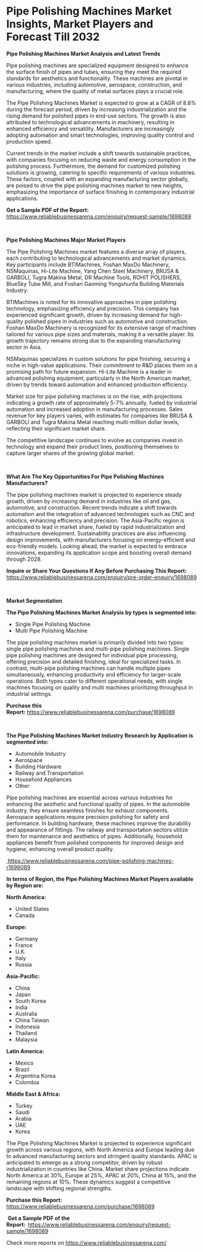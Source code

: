 <p><h1>Pipe Polishing Machines Market Insights, Market Players and Forecast Till 2032</h1></p><p><strong>Pipe Polishing Machines Market Analysis and Latest Trends</strong></p>
<p><p>Pipe polishing machines are specialized equipment designed to enhance the surface finish of pipes and tubes, ensuring they meet the required standards for aesthetics and functionality. These machines are pivotal in various industries, including automotive, aerospace, construction, and manufacturing, where the quality of metal surfaces plays a crucial role.</p><p>The Pipe Polishing Machines Market is expected to grow at a CAGR of 8.8% during the forecast period, driven by increasing industrialization and the rising demand for polished pipes in end-use sectors. The growth is also attributed to technological advancements in machinery, resulting in enhanced efficiency and versatility. Manufacturers are increasingly adopting automation and smart technologies, improving quality control and production speed.</p><p>Current trends in the market include a shift towards sustainable practices, with companies focusing on reducing waste and energy consumption in the polishing process. Furthermore, the demand for customized polishing solutions is growing, catering to specific requirements of various industries. These factors, coupled with an expanding manufacturing sector globally, are poised to drive the pipe polishing machines market to new heights, emphasizing the importance of surface finishing in contemporary industrial applications.</p></p>
<p><strong>Get a Sample PDF of the Report:&nbsp;</strong> <a href="https://www.reliablebusinessarena.com/enquiry/request-sample/1698089?utm_campaign=2958&utm_medium=2&utm_source=Github&utm_content=ia&utm_term=08042025&utm_id=pipe-polishing-machines">https://www.reliablebusinessarena.com/enquiry/request-sample/1698089</a></p>
<p>&nbsp;</p>
<p><strong>Pipe Polishing Machines Major Market Players</strong></p>
<p><p>The Pipe Polishing Machines market features a diverse array of players, each contributing to technological advancements and market dynamics. Key participants include BTIMachines, Foshan MaxDo Machinery, NSMaquinas, Hi-Lite Machine, Yang Chen Steel Machinery, BRUSA & GARBOLI, Tugra Makina Metal, DR Machine Tools, ROHIT POLISHERS, BlueSky Tube Mill, and Foshan Gaoming Yongshunfa Building Materials Industry.</p><p>BTIMachines is noted for its innovative approaches in pipe polishing technology, emphasizing efficiency and precision. This company has experienced significant growth, driven by increasing demand for high-quality polished pipes in industries such as automotive and construction. Foshan MaxDo Machinery is recognized for its extensive range of machines tailored for various pipe sizes and materials, making it a versatile player. Its growth trajectory remains strong due to the expanding manufacturing sector in Asia.</p><p>NSMaquinas specializes in custom solutions for pipe finishing, securing a niche in high-value applications. Their commitment to R&D places them on a promising path for future expansion. Hi-Lite Machine is a leader in advanced polishing equipment, particularly in the North American market, driven by trends toward automation and enhanced production efficiency.</p><p>Market size for pipe polishing machines is on the rise, with projections indicating a growth rate of approximately 5-7% annually, fueled by industrial automation and increased adoption in manufacturing processes. Sales revenue for key players varies, with estimates for companies like BRUSA & GARBOLI and Tugra Makina Metal reaching multi-million dollar levels, reflecting their significant market share.</p><p>The competitive landscape continues to evolve as companies invest in technology and expand their product lines, positioning themselves to capture larger shares of the growing global market.</p></p>
<p>&nbsp;</p>
<p><strong>What Are The Key Opportunities For Pipe Polishing Machines Manufacturers?</strong></p>
<p><p>The pipe polishing machines market is projected to experience steady growth, driven by increasing demand in industries like oil and gas, automotive, and construction. Recent trends indicate a shift towards automation and the integration of advanced technologies such as CNC and robotics, enhancing efficiency and precision. The Asia-Pacific region is anticipated to lead in market share, fueled by rapid industrialization and infrastructure development. Sustainability practices are also influencing design improvements, with manufacturers focusing on energy-efficient and eco-friendly models. Looking ahead, the market is expected to embrace innovations, expanding its application scope and boosting overall demand through 2028.</p></p>
<p><strong>Inquire or Share Your Questions If Any Before Purchasing This Report:</strong> <a href="https://www.reliablebusinessarena.com/enquiry/pre-order-enquiry/1698089?utm_campaign=2958&utm_medium=2&utm_source=Github&utm_content=ia&utm_term=08042025&utm_id=pipe-polishing-machines">https://www.reliablebusinessarena.com/enquiry/pre-order-enquiry/1698089</a></p>
<p>&nbsp;</p>
<p><strong>Market Segmentation</strong></p>
<p><strong>The Pipe Polishing Machines Market Analysis by types is segmented into:</strong></p>
<p><ul><li>Single Pipe Polishing Machine</li><li>Multi Pipe Polishing Machine</li></ul></p>
<p><p>The pipe polishing machines market is primarily divided into two types: single pipe polishing machines and multi-pipe polishing machines. Single pipe polishing machines are designed for individual pipe processing, offering precision and detailed finishing, ideal for specialized tasks. In contrast, multi-pipe polishing machines can handle multiple pipes simultaneously, enhancing productivity and efficiency for larger-scale operations. Both types cater to different operational needs, with single machines focusing on quality and multi machines prioritizing throughput in industrial settings.</p></p>
<p><strong>Purchase this Report:&nbsp;</strong><a href="https://www.reliablebusinessarena.com/purchase/1698089?utm_campaign=2958&utm_medium=2&utm_source=Github&utm_content=ia&utm_term=08042025&utm_id=pipe-polishing-machines">https://www.reliablebusinessarena.com/purchase/1698089</a></p>
<p>&nbsp;</p>
<p><strong>The Pipe Polishing Machines Market Industry Research by Application is segmented into:</strong></p>
<p><ul><li>Automobile Industry</li><li>Aerospace</li><li>Building Hardware</li><li>Railway and Transportation</li><li>Household Appliances</li><li>Other</li></ul></p>
<p><p>Pipe polishing machines are essential across various industries for enhancing the aesthetic and functional quality of pipes. In the automobile industry, they ensure seamless finishes for exhaust components. Aerospace applications require precision polishing for safety and performance. In building hardware, these machines improve the durability and appearance of fittings. The railway and transportation sectors utilize them for maintenance and aesthetics of pipes. Additionally, household appliances benefit from polished components for improved design and hygiene, enhancing overall product quality.</p></p>
<p><a href="https://www.reliablebusinessarena.com/pipe-polishing-machines-r1698089?utm_campaign=2958&utm_medium=2&utm_source=Github&utm_content=ia&utm_term=08042025&utm_id=pipe-polishing-machines">&nbsp;https://www.reliablebusinessarena.com/pipe-polishing-machines-r1698089</a></p>
<p><strong>In terms of Region, the Pipe Polishing Machines Market Players available by Region are:</strong></p>
<p>
    <p> <strong> North America: </strong>
        <ul>
            <li>United States</li>
            <li>Canada</li>
        </ul>
        </p> 
    <p> <strong> Europe: </strong>
        <ul>
            <li>Germany</li>
            <li>France</li>
            <li>U.K.</li>
            <li>Italy</li>
            <li>Russia</li>
        </ul>
        </p> 
    <p> <strong> Asia-Pacific: </strong>
        <ul>
            <li>China</li>
            <li>Japan</li>
            <li>South Korea</li>
            <li>India</li>
            <li>Australia</li>
            <li>China Taiwan</li>
            <li>Indonesia</li>
            <li>Thailand</li>
            <li>Malaysia</li>
        </ul>
        </p> 
    <p> <strong> Latin America: </strong>
        <ul>
            <li>Mexico</li>
            <li>Brazil</li>
            <li>Argentina Korea</li>
            <li>Colombia</li>
        </ul>
        </p> 
    <p> <strong> Middle East & Africa: </strong>
        <ul>
            <li>Turkey</li>
            <li>Saudi</li>
            <li>Arabia</li>
            <li>UAE</li>
            <li>Korea</li>
        </ul>
    </p>
    </p>
<p><p>The Pipe Polishing Machines Market is projected to experience significant growth across various regions, with North America and Europe leading due to advanced manufacturing sectors and stringent quality standards. APAC is anticipated to emerge as a strong competitor, driven by robust industrialization in countries like China. Market share projections indicate North America at 30%, Europe at 25%, APAC at 20%, China at 15%, and the remaining regions at 10%. These dynamics suggest a competitive landscape with shifting regional strengths.</p></p>
<p><strong>Purchase this Report: </strong><a href="https://www.reliablebusinessarena.com/purchase/1698089?utm_campaign=2958&utm_medium=2&utm_source=Github&utm_content=ia&utm_term=08042025&utm_id=pipe-polishing-machines">https://www.reliablebusinessarena.com/purchase/1698089</a></p>
<p>&nbsp;<strong>Get a Sample PDF of the Report:&nbsp;&nbsp;</strong><a href="https://www.reliablebusinessarena.com/enquiry/request-sample/1698089?utm_campaign=2958&utm_medium=2&utm_source=Github&utm_content=ia&utm_term=08042025&utm_id=pipe-polishing-machines">https://www.reliablebusinessarena.com/enquiry/request-sample/1698089</a></p>
<p><strong></strong></p>
<p>Check more reports on <a href="https://www.reliablebusinessarena.com/?utm_campaign=2958&utm_medium=2&utm_source=Github&utm_content=ia&utm_term=08042025&utm_id=pipe-polishing-machines">https://www.reliablebusinessarena.com/</a></p>